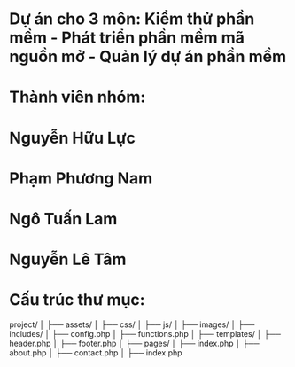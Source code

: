 # Dự án cho 3 môn: Kiểm thử phần mềm - Phát triển phần mềm mã nguồn mở - Quản lý dự án phần mềm

# Thành viên nhóm:

# Nguyễn Hữu Lực

# Phạm Phương Nam

# Ngô Tuấn Lam

# Nguyễn Lê Tâm

# Cấu trúc thư mục:

project/
│
├── assets/
│ ├── css/
│ ├── js/
│ ├── images/
│
├── includes/
│ ├── config.php
│ ├── functions.php
│
├── templates/
│ ├── header.php
│ ├── footer.php
│
├── pages/
│ ├── index.php
│ ├── about.php
│ ├── contact.php
│
├── index.php
